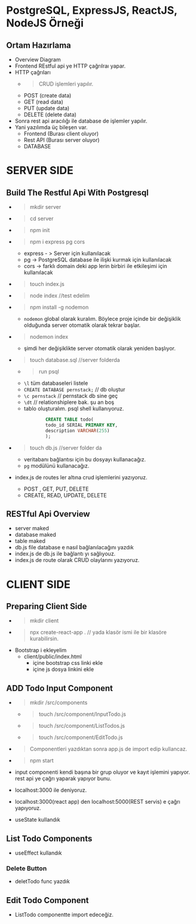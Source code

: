 # PostgreSQL, ExpressJS, ReactJS, NodeJS Örneği 

## Ortam Hazırlama

- Overview Diagram
- Frontend REstful api ye HTTP çağrılraı yapar.
- HTTP çağrıları 
    - > CRUD işlemleri yapılır.
    - POST (create data)
    - GET (read data)    
    - PUT (update data)
    - DELETE (delete data)
- Sonra rest api aracılığı ile database de işlemler yapılır.
- Yani yazılımda üç bileşen var.
    - Frontend (Burası client oluyor)
    - Rest API (Burası server oluyor)
    - DATABASE


# SERVER SIDE

## Build The Restful Api With Postgresql

- > mkdir server
- > cd server
- > npm init
- > npm i express pg cors
    - express - > Server için kullanılacak
    - pg -> PostgreSQL database ile ilişki kurmak için kullanılacak
    - cors -> farklı domain deki app lerin birbiri ile etkileşimi için kullanılacak

- > touch index.js

- > node index  //test edelim

- > npm install -g nodemon
    - `nodemon` global olarak kuralım. Böylece proje içinde bir değişiklik olduğunda server otomatik olarak tekrar başlar.

- > nodemon index 
    - şimdi her değişiklikte server otomatik olarak yeniden başlıyor.

- > touch database.sql //server folderda
    - > run  psql
    - `\l` tüm databaseleri listele
    - `CREATE DATABASE pernstack;` // db oluştur 
    - `\c pernstack` // pernstack db sine geç
    - `\dt` // relationshiplere bak. şu an boş
    - tablo oluşturalım. psql shell kullanıyoruz.
        ```sql
                CREATE TABLE todo(
                todo_id SERIAL PRIMARY KEY,
                description VARCHAR(255)
                );
        ```

- > touch db.js //server folder da
    - veritabanı bağlantısı için bu dosyayı kullanacağız.
    - `pg` modülünü kullanacağız. 

- index.js de routes ler altına crud işlemlerini yazıyoruz.
    - POST , GET, PUT, DELETE
    - CREATE, READ, UPDATE, DELETE

## RESTful Api Overview

- server maked
- database maked
- table maked
- db.js file  database e nasıl bağlanılacağını yazdık
- index.js de db.js ile bağlantı yı sağlıyouz.
- index.js de route olarak CRUD olaylarını yazıyoruz.

# CLIENT SIDE

## Preparing Client Side

- > mkdir client
- > npx create-react-app . // yada klasör ismi ile bir klasöre kurabilirsin.
- Bootstrap i ekleyelim
    - client/public/index.html
        - <meta> içine bootstrap css linki ekle
        - <body> içine js dosya linkini ekle

## ADD Todo Input Component

- > mkdir /src/components
    - > touch /src/component/InputTodo.js
    - > touch /src/component/ListTodos.js
    - > touch /src/component/EditTodo.js

- > Componentleri yazdıktan sonra app.js de import edip kullancaz.

- > npm start

- input componenti kendi başına bir grup oluyor ve kayıt işlemini yapıyor. rest api ye çağrı yaparak yapıyor bunu.

- localhost:3000 ile deniyoruz.

- localhost:3000(react app) den localhost:5000(REST servis) e çağrı yapıyoruz.

- useState kullandık

## List Todo Components

- useEffect kullandık

### Delete Button

- deletTodo func yazdık

## Edit Todo Component

- ListTodo componentte import edeceğiz.